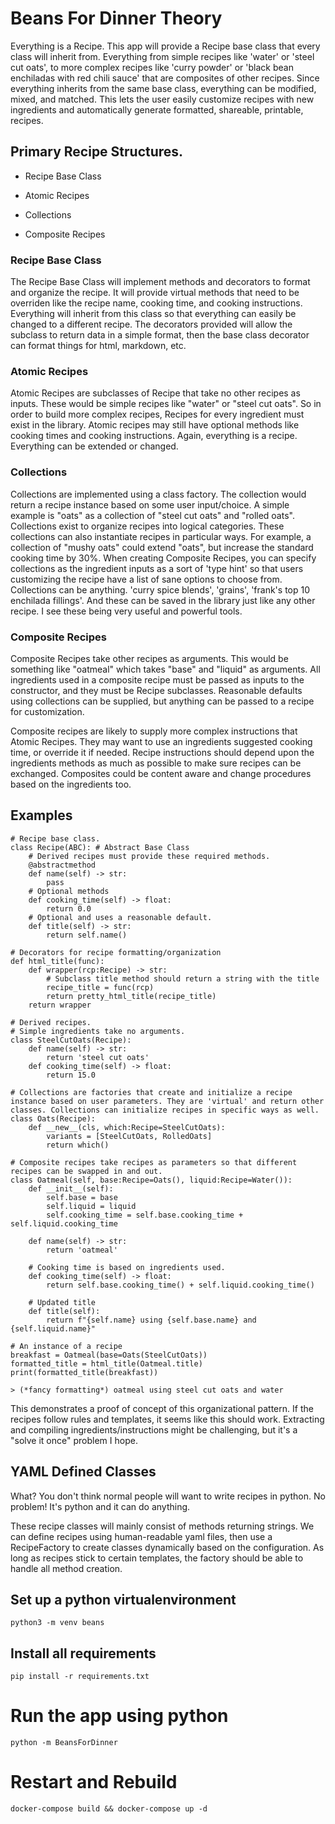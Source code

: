 # Beans For Dinner Theory

Everything is a Recipe. This app will provide a Recipe base class that every class will inherit from. Everything from simple recipes like 'water' or 'steel cut oats', to more complex recipes like 'curry powder' or 'black bean enchiladas with red chili sauce' that are composites of other recipes. Since everything inherits from the same base class, everything can be modified, mixed, and matched. This lets the user easily customize recipes with new ingredients and automatically generate formatted, shareable, printable, recipes.

## Primary Recipe Structures.

- Recipe Base Class

- Atomic Recipes

- Collections

- Composite Recipes

### Recipe Base Class

The Recipe Base Class will implement methods and decorators to format and organize the recipe. It will provide virtual methods that need to be overriden like the recipe name, cooking time, and cooking instructions. Everything will inherit from this class so that everything can easily be changed to a different recipe. The decorators provided will allow the subclass to return data in a simple format, then the base class decorator can format things for html, markdown, etc.

### Atomic Recipes

Atomic Recipes are subclasses of Recipe that take no other recipes as inputs. These would be simple recipes like "water" or "steel cut oats". So in order to build more complex recipes, Recipes for every ingredient must exist in the library. Atomic recipes may still have optional methods like cooking times and cooking instructions. Again, everything is a recipe. Everything can be extended or changed.

### Collections

Collections are implemented using a class factory. The collection would return a recipe instance based on some user input/choice. A simple example is "oats" as a collection of "steel cut oats" and "rolled oats". Collections exist to organize recipes into logical categories. These collections can also instantiate recipes in particular ways. For example, a collection of "mushy oats" could extend "oats", but increase the standard cooking time by 30%. When creating Composite Recipes, you can specify collections as the ingredient inputs as a sort of 'type hint' so that users customizing the recipe have a list of sane options to choose from. Collections can be anything. 'curry spice blends', 'grains', 'frank's top 10 enchilada fillings'. And these can be saved in the library just like any other recipe. I see these being very useful and powerful tools.

### Composite Recipes
Composite Recipes take other recipes as arguments. This would be something like "oatmeal" which takes "base" and "liquid" as arguments. All ingredients used in a composite recipe must be passed as inputs to the constructor, and they must be Recipe subclasses. Reasonable defaults using collections can be supplied, but anything can be passed to a recipe for customization.

Composite recipes are likely to supply more complex instructions that Atomic Recipes. They may want to use an ingredients suggested cooking time, or override it if needed. Recipe instructions should depend upon the ingredients methods as much as possible to make sure recipes can be exchanged. Composites could be content aware and change procedures based on the ingredients too.
  
## Examples

    # Recipe base class.
    class Recipe(ABC): # Abstract Base Class
        # Derived recipes must provide these required methods.
        @abstractmethod
        def name(self) -> str:
            pass
        # Optional methods
        def cooking_time(self) -> float:
            return 0.0
        # Optional and uses a reasonable default.
        def title(self) -> str:
            return self.name()

    # Decorators for recipe formatting/organization
    def html_title(func):
        def wrapper(rcp:Recipe) -> str:
            # Subclass title method should return a string with the title
            recipe_title = func(rcp)
            return pretty_html_title(recipe_title)
        return wrapper

    # Derived recipes.
    # Simple ingredients take no arguments.
    class SteelCutOats(Recipe):
        def name(self) -> str:
            return 'steel cut oats'
        def cooking_time(self) -> float:
            return 15.0

    # Collections are factories that create and initialize a recipe instance based on user parameters. They are 'virtual' and return other classes. Collections can initialize recipes in specific ways as well.
    class Oats(Recipe):
        def __new__(cls, which:Recipe=SteelCutOats):
            variants = [SteelCutOats, RolledOats]
            return which()

    # Composite recipes take recipes as parameters so that different recipes can be swapped in and out.
    class Oatmeal(self, base:Recipe=Oats(), liquid:Recipe=Water()):
        def __init__(self):
            self.base = base
            self.liquid = liquid
            self.cooking_time = self.base.cooking_time + self.liquid.cooking_time

        def name(self) -> str:
            return 'oatmeal'

        # Cooking time is based on ingredients used.
        def cooking_time(self) -> float:
            return self.base.cooking_time() + self.liquid.cooking_time()
        
        # Updated title
        def title(self):
            return f"{self.name} using {self.base.name} and {self.liquid.name}"

    # An instance of a recipe
    breakfast = Oatmeal(base=Oats(SteelCutOats))
    formatted_title = html_title(Oatmeal.title)
    print(formatted_title(breakfast))

    > (*fancy formatting*) oatmeal using steel cut oats and water


This demonstrates a proof of concept of this organizational pattern. If the recipes follow rules and templates, it seems like this should work. Extracting and compiling ingredients/instructions might be challenging, but it's a "solve it once" problem I hope.

## YAML Defined Classes
What? You don't think normal people will want to write recipes in python. No problem! It's python and it can do anything.

These recipe classes will mainly consist of methods returning strings. We can define recipes using human-readable yaml files, then use a RecipeFactory to create classes dynamically based on the configuration. As long as recipes stick to certain templates, the factory should be able to handle all method creation.



## Set up a python virtualenvironment

    python3 -m venv beans

## Install all requirements

    pip install -r requirements.txt

# Run the app using python

    python -m BeansForDinner

# Restart and Rebuild

    docker-compose build && docker-compose up -d
